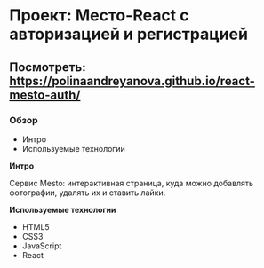 # Проект: Место-React с авторизацией и регистрацией

## Посмотреть: https://polinaandreyanova.github.io/react-mesto-auth/

### Обзор

* Интро
* Используемые технологии

**Интро**

Cервис Mesto: интерактивная страница, куда можно добавлять фотографии, удалять их и ставить лайки.

**Используемые технологии**

* HTML5
* CSS3
* JavaScript
* React